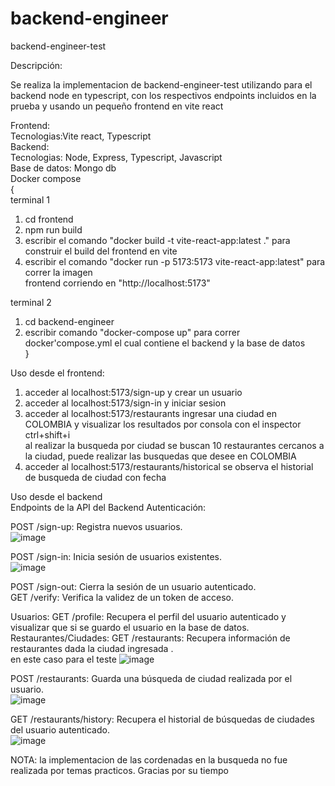 # backend-engineer
backend-engineer-test

Descripción:

Se realiza la implementacion de backend-engineer-test utilizando para el backend node en typescript, con los respectivos endpoints incluidos en la prueba y usando un pequeño frontend en vite react 


Frontend:<br/>
Tecnologias:Vite react, Typescript<br/>
Backend:<br/>
Tecnologias: Node, Express, Typescript, Javascript<br/>
Base de datos: Mongo db <br/>
Docker compose<br/>
{<br/>
terminal 1 <br/>
1. cd frontend<br/>
2. npm run build<br/>
3. escribir el comando "docker build -t vite-react-app:latest ." para construir el build del frontend en vite<br/>
4. escribir el comando "docker run -p 5173:5173 vite-react-app:latest" para correr la imagen<br/>
frontend corriendo en "http://localhost:5173"<br/>

terminal 2<br/>
1. cd backend-engineer <br/>
2. escribir comando "docker-compose up" para correr docker'compose.yml el cual contiene el backend y la base de datos<br/>
}<br/>



Uso desde el frontend: <br/>
1. acceder al localhost:5173/sign-up y crear un usuario <br/>
2. acceder al localhost:5173/sign-in y iniciar sesion <br/>
3. acceder al localhost:5173/restaurants ingresar una ciudad en COLOMBIA y visualizar los resultados por consola con el inspector ctrl+shift+i <br/>
   al realizar la busqueda por ciudad se buscan 10 restaurantes cercanos a la ciudad, puede realizar las busquedas que desee en COLOMBIA<br/>
4. acceder al localhost:5173/restaurants/historical se observa el historial de busqueda de ciudad con fecha 




Uso desde el backend <br/>
Endpoints de la API del Backend
Autenticación:

POST /sign-up: Registra nuevos usuarios. <br/>
![image](https://github.com/juan-gonzalezr/backend-engineer/assets/62959602/5dfb2417-bb58-4159-ae41-d2042406663d)

POST /sign-in: Inicia sesión de usuarios existentes.<br/>
![image](https://github.com/juan-gonzalezr/backend-engineer/assets/62959602/6317a3c6-756f-4bd5-b795-c24dea5181bf)

POST /sign-out: Cierra la sesión de un usuario autenticado.<br/>
GET /verify: Verifica la validez de un token de acceso.<br/>

Usuarios:
GET /profile: Recupera el perfil del usuario autenticado y visualizar que si se guardo el usuario en la base de datos.
Restaurantes/Ciudades:
GET /restaurants: Recupera información de restaurantes dada la ciudad ingresada .<br/> en este caso para el teste
![image](https://github.com/juan-gonzalezr/backend-engineer/assets/62959602/a4763110-8fdd-4ea6-85da-588ab6454a21)

POST /restaurants: Guarda una búsqueda de ciudad realizada por el usuario.<br/>
![image](https://github.com/juan-gonzalezr/backend-engineer/assets/62959602/4aa3183c-cd28-4209-8a33-e9eda2f2d45e)

GET /restaurants/history: Recupera el historial de búsquedas de ciudades del usuario autenticado.<br/>
![image](https://github.com/juan-gonzalezr/backend-engineer/assets/62959602/cc635100-c3a4-4a97-a836-249517b84697)


NOTA: la implementacion de las cordenadas en la busqueda no fue realizada por temas practicos. Gracias por su tiempo<br/>
